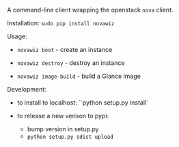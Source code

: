 
A command-line client wrapping the openstack `nova` client.

Installation:
  `sudo pip install novawiz`

Usage:
  * `novawiz boot` - create an instance

  * `novawiz destroy` - destroy an instance

  * `novawiz image-build` - build a Glance image


Development:

  * to install to localhost: ``python setup.py install`

  * to release a new verison to pypi:
    * bump version in setup.py
    * `python setup.py sdist upload`


